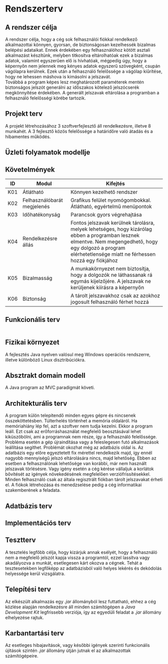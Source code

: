 # Rendszerterv

## A rendszer célja
A rendszer célja, hogy a cég sok felhasználói fiókkal rendelkező alkalmazottai könnyen, gyorsan, de biztonságosan kezelhessék bizalmas belépési adataikat. Ennek érdekében egy felhasználóhoz kötött asztali alkalmazást készítünk, melyben titkosítva eltárolhatóak ezek a bizalmas adatok, valamint egyszerűen elő is hívhatóak, mégpedig úgy, hogy a képernyőn nem jelennek meg kényes adatok egyszerű szövegként, csupán vágólapra kerülnek. Ezek után a felhasználó felelőssége a vágólap kiűrítése, hogy ne lehessen máshova is kimásolni a jelszavát.  
Továbbá a program képes lesz meghatározott paraméterek mentén biztonságos jelszót generálni az időszakos kötelező jelszócserék megkönnyítése érdekében. A generált jelszavak eltárolása a programban a felhasználó felelősségi körébe tartozik.

## Projekt terv
A projekt létrehozásához 3 szoftverfejlesztő áll rendelkezésre, illetve 8 munkahét. A 3 fejlesztő közös felelőssége a határidőre való átadás és a hibamentes működés.

## Üzleti folyamatok modellje


## Követelmények
|ID|Modul|Kifejtés|
|--|-----|--------|
|K01|Átlátható|Könnyen kezelhető rendszer
|K02|Felhasználóbarát megjelenés|Grafikus felület nyomógombokkal. Átlátható, egyértelmű menüpontok
|K03|Időhatékonyság|Parancsok gyors végrehajtása
|K04|Rendelkezésre állás|Fontos jelszavak kerülnek tárolásra, melyek lehetséges, hogy kizárólag ebben a programban lesznek elmentve. Nem megengedhető, hogy egy dolgozó a program elérhetetlensége miatt ne férhessen hozzá egy fiókjához
|K05|Bizalmasság|A munkakörnyezet nem biztosítja, hogy a dolgozók ne láthassanak rá egymás kijelzőjére. A jelszavak ne kerüljenek kiírásra a képernyőn
|K06|Biztonság|A tárolt jelszavakhoz csak az azokhoz jogosult felhasználó férhet hozzá

## Funkcionális terv
![]()

[comment]: <> (TODO UML diagram)

## Fizikai környezet
A fejlesztés Java nyelven valósul meg Windows operációs rendszerre, illetve különböző Linux disztribúciókra.

## Absztrakt domain modell
A Java program az MVC paradigmát követi. 

[comment]: <> (TODO kiegészítés)
    
## Architekturális terv
A program külön telepítendő minden egyes gépre és nincsenek összeköttetésben. Túlterhelés történhet a memória oldaláról. Ha memóriahiány lép fel, azt a szoftver nem tudja kezelni. Ekkor a program leáll. Ezt csak az erőforráshasználat megfelelő beosztásával lehet kiküszöbölni, ami a programnak nem része, így a felhasználó felelőssége. Probléma esetén a gép újraindítása vagy a feleslegesen futó alkalmazások leállítása segíthet. Problémát okozhat még az adatbázis oldal is. Az adatbázis egy előre egyeztetett fix mérettel rendelkezik majd, így ennél nagyobb mennyiségű jelszó eltárolására nincs, majd lehetőség. Ebben az esetben a felhasználónak lehetősége van korábbi, már nem használt jelszavak törlésésre. Vagy igény esetén a cég kérése vállaljuk a korlátok bővítését az igények növekedésének megfelelően verziófrissítésekkel. Minden felhasználó csak az általa regisztrált fiókban tárolt jelszavakat érheti el. A fiókok létrehozása és menedzselése pedig a cég informatikai szakemberének a feladata.

## Adatbázis terv


## Implementációs terv


## Tesztterv
A tesztelés legfőbb célja, hogy kizárjuk annak esélyét, hogy a felhasználó nem a megfelelő jelszót kapja vissza a programtól, ezzel lassítva vagy akadályozva a munkát, esetlegesen kárt okozva a cégnek. Tehát a tesztesetekben legfőképp az adatbázisból való helyes lekérés és dekódolás helyessége kerül vizsgálatra.

## Telepítési terv
Az elkészült alkalmazás egy *.jar* állományból lesz futtatható, ehhez a cég közlése alapján rendelkezésre áll minden számítógépen a *Java Development Kit* legfrissebb verziója, így az egyedüli feladat a *.jar* állomány elhelyezése rajtuk.

## Karbantartási terv
Az esetleges hibajavítások, vagy későbbi igények szerinti funkcionális újítások szintén *.jar* állomány útján jutnak el az alkalmazottak számítógépeire.
